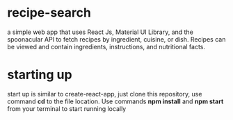# recipe-search

a simple web app that uses React Js, Material UI Library, and the spoonacular API to fetch recipes by ingredient, cuisine, or dish. Recipes can be viewed and contain ingredients, instructions, and nutritional facts.

# starting up

start up is similar to create-react-app, just clone this repository, use command <b>cd</b> to the file location. Use commands <b>npm install</b> and <b>npm start</b> from your terminal to start running locally
